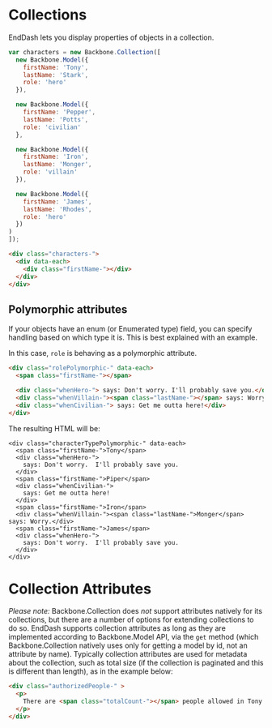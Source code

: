 Collections
===========

EndDash lets you display properties of objects in a collection.

```javascript
var characters = new Backbone.Collection([
  new Backbone.Model({
    firstName: 'Tony',
    lastName: 'Stark',
    role: 'hero'
  }),

  new Backbone.Model({
    firstName: 'Pepper',
    lastName: 'Potts',
    role: 'civilian'
  },

  new Backbone.Model({
    firstName: 'Iron',
    lastName: 'Monger',
    role: 'villain'
  }),

  new Backbone.Model({
    firstName: 'James',
    lastName: 'Rhodes',
    role: 'hero'
  })
)
]);
```

```html
<div class="characters-">
  <div data-each>
    <div class="firstName-"></div>
  </div>
</div>
```

## Polymorphic attributes

If your objects have an enum (or Enumerated type) field, you can specify handling based on which type it is.
This is best explained with an example.

In this case, `role` is behaving as a polymorphic attribute.

```html
<div class="rolePolymorphic-" data-each>
  <span class="firstName-"></span>

  <div class="whenHero-"> says: Don't worry. I'll probably save you.</div>
  <div class="whenVillain-"><span class="lastName-"></span> says: Worry.</div>
  <div class="whenCivilian-"> says: Get me outta here!</div>
</div>
```
The resulting HTML will be:

```
<div class="characterTypePolymorphic-" data-each>
  <span class="firstName-">Tony</span>
  <div class="whenHero-">
    says: Don't worry.  I'll probably save you.
  </div>
  <span class="firstName-">Piper</span>
  <div class="whenCivilian-">
    says: Get me outta here!
  </div>
  <span class="firstName-">Iron</span>
  <div class="whenVillain-"><span class="lastName-">Monger</span> says: Worry.</div>
  <span class="firstName-">James</span>
  <div class="whenHero-">
    says: Don't worry.  I'll probably save you.
  </div>
</div>
```

Collection Attributes
=====================

*Please note:* Backbone.Collection does *not* support attributes natively for its collections,
but there are a number of options for extending collections to do so.  EndDash supports
collection attributes as long as they are implemented according to Backbone.Model API, via
the `get` method (which Backbone.Collection natively uses only for getting a model by id,
not an attribute by name).  Typically collection attributes are used for metadata about
the collection, such as total size (if the collection is paginated and this is
different than length), as in the example below:

```html
<div class="authorizedPeople-" >
  <p>
    There are <span class="totalCount-"></span> people allowed in Tony's basement.
  </p>
</div>
```